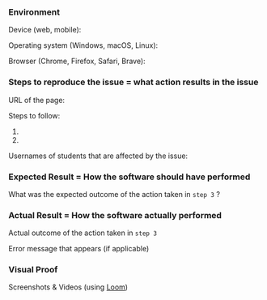 ### Environment

Device (web, mobile): 

Operating system (Windows, macOS, Linux): 

Browser (Chrome, Firefox, Safari, Brave): 

### Steps to reproduce the issue = what action results in the issue

URL of the page: 

Steps to follow: 

1. 
2. 

Usernames of students that are affected by the issue: 

### Expected Result = How the software should have performed

What was the expected outcome of the action taken in `step 3` ? 

### Actual Result = How the software actually performed

Actual outcome of the action taken in `step 3`  

Error message that appears (if applicable) 

### Visual Proof

Screenshots & Videos (using [Loom](https://chrome.google.com/webstore/detail/loom-for-chrome/liecbddmkiiihnedobmlmillhodjkdmb))
